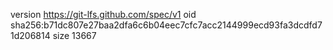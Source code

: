 version https://git-lfs.github.com/spec/v1
oid sha256:b71dc807e27baa2dfa6c6b04eec7cfc7acc2144999ecd93fa3dcdfd71d206814
size 13667

